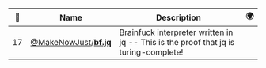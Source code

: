 |:star2: | Name | Description | 🌍|
|---|---|---|---|
|17|[@MakeNowJust](https://github.com/MakeNowJust)/[**bf.jq**](https://github.com/MakeNowJust/bf.jq)|Brainfuck interpreter written in jq -- This is the proof that jq is turing-complete!||

